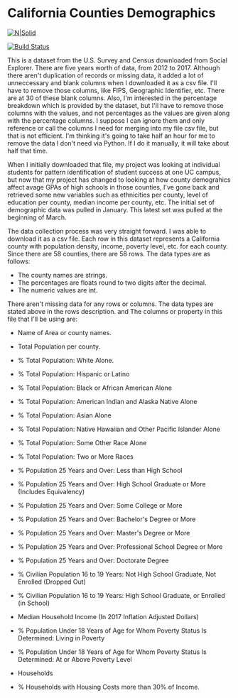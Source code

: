 # California Counties Demographics

[![N|Solid](https://cldup.com/dTxpPi9lDf.thumb.png)](https://nodesource.com/products/nsolid)

[![Build Status](https://travis-ci.org/joemccann/dillinger.svg?branch=master)](https://travis-ci.org/joemccann/dillinger)


This is a dataset from the U.S. Survey and Census downloaded from Social Explorer. There are five years worth of data, from 2012 to 2017. Although there aren't duplication of records or missing data, it added a lot of unneccessary and blank columns when I downloaded it as a csv file. I'll have to remove those columns, like FIPS, Geographic Identifier, etc. There are at 30 of these blank columns. Also, I'm interested in the percentage breakdown which is provided by the dataset, but I'll have to remove those columns with the values, and not percentages as the values are given along with the percentage columns. I suppose I can ignore them and only reference or call the columns I need for merging into my file csv file, but that is not efficient. I'm thinking it's going to take half an hour for me to remove the data I don't need via Python. If I do it manually, it will take about half that time. 

When I initially downloaded that file, my project was looking at individual students for pattern identification of student success at one UC campus, but now that my project has changed to looking at how county demograhics affect avage GPAs of high schools in those counties, I've gone back and retrieved some new variables such as ethnicities per county, level of education per county, median income per county, etc. The initial set of demographic data was pulled in January. This latest set was pulled at the beginning of March.

The data collection process was very straight forward. I was able to download it as a csv file. Each row in this dataset represents a California county with population density, income, poverty level, etc. for each county. Since there are 58 counties, there are 58 rows. The data types are as follows:
- The county names are strings.
- The percentages are floats round to two digits after the decimal.
- The numeric values are int.

There aren't missing data for any rows or columns. The data types are stated above in the rows description. and The columns or property in this file that I'll be using are:
- Name of Area or county names.   
- Total Population per county. 
- % Total Population: White Alone. 
- % Total Population: Hispanic or Latino
- % Total Population: Black or African American Alone
- % Total Population: American Indian and Alaska Native Alone
- % Total Population: Asian Alone
- % Total Population: Native Hawaiian and Other Pacific Islander Alone
- % Total Population: Some Other Race Alone
- % Total Population: Two or More Races
- % Population 25 Years and Over: Less than High School
- % Population 25 Years and Over: High School Graduate or More (Includes Equivalency)
- % Population 25 Years and Over: Some College or More
- % Population 25 Years and Over: Bachelor's Degree or More
- % Population 25 Years and Over: Master's Degree or More
- % Population 25 Years and Over: Professional School Degree or More
- % Population 25 Years and Over: Doctorate Degree
- % Civilian Population 16 to 19 Years: Not High School Graduate, Not Enrolled (Dropped Out)
- % Civilian Population 16 to 19 Years: High School Graduate, or Enrolled (in School)
- Median Household Income (In 2017 Inflation Adjusted Dollars)
- % Population Under 18 Years of Age for Whom Poverty Status Is Determined: Living in Poverty
- % Population Under 18 Years of Age for Whom Poverty Status Is Determined: At or Above Poverty Level
- Households
- % Households with Housing Costs more than 30% of Income. 





   [dill]: <https://github.com/joemccann/dillinger>
   [git-repo-url]: <https://github.com/joemccann/dillinger.git>
   [john gruber]: <http://daringfireball.net>
   [df1]: <http://daringfireball.net/projects/markdown/>
   [markdown-it]: <https://github.com/markdown-it/markdown-it>
   [Ace Editor]: <http://ace.ajax.org>
   [node.js]: <http://nodejs.org>
   [Twitter Bootstrap]: <http://twitter.github.com/bootstrap/>
   [jQuery]: <http://jquery.com>
   [@tjholowaychuk]: <http://twitter.com/tjholowaychuk>
   [express]: <http://expressjs.com>
   [AngularJS]: <http://angularjs.org>
   [Gulp]: <http://gulpjs.com>

   [PlDb]: <https://github.com/joemccann/dillinger/tree/master/plugins/dropbox/README.md>
   [PlGh]: <https://github.com/joemccann/dillinger/tree/master/plugins/github/README.md>
   [PlGd]: <https://github.com/joemccann/dillinger/tree/master/plugins/googledrive/README.md>
   [PlOd]: <https://github.com/joemccann/dillinger/tree/master/plugins/onedrive/README.md>
   [PlMe]: <https://github.com/joemccann/dillinger/tree/master/plugins/medium/README.md>
   [PlGa]: <https://github.com/RahulHP/dillinger/blob/master/plugins/googleanalytics/README.md>

